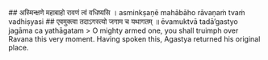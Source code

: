 <section>
<section data-markdown>
## अस्मिन्क्षणे महाबाहो रावणं त्वं वधिष्यसि ।
asminkṣaṇē mahābāho rāvaṇaṁ tvaṁ vadhiṣyasi
## एवमुक्त्वा तदाऽगस्त्यो जगाम च यथागतम् ॥
ēvamuktvā tadā’gastyo jagāma ca yathāgatam
<!--
</section>
<section data-markdown>
> “O mighty-armed one, you shall triumph over Rāvaṇa this very moment.” Saying so, sage Agastya took leave and returned to his original place.
</section>
<section data-markdown>
-->
> O mighty armed one, you shall truimph over Ravana this very moment. Having spoken this, Agastya returned his original place.
</section>
</section>
